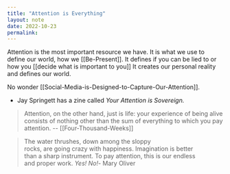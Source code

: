 ```yaml
---
title: "Attention is Everything"
layout: note
date: 2022-10-23
permalink:
---
```


Attention is the most important resource we have.  It is what we use to define our world, how we [[Be-Present]].  It defines if you can be lied to or how you [[decide what is important to you]] It creates our personal reality and defines our world.

No wonder [[Social-Media-is-Designed-to-Capture-Our-Attention]].

- Jay Springett has a zine called *Your Attention is Sovereign.*
 
> Attention, on the other hand, just is life: your experience of being alive consists of nothing other than the sum of everything to which you pay attention.
> -- [[Four-Thousand-Weeks]]

>The water thrushes, down among the sloppy  
rocks, are going crazy with happiness. Imagination is better  
than a sharp instrument. To pay attention, this is our endless  
and proper work.
> *Yes! No!*- Mary Oliver
